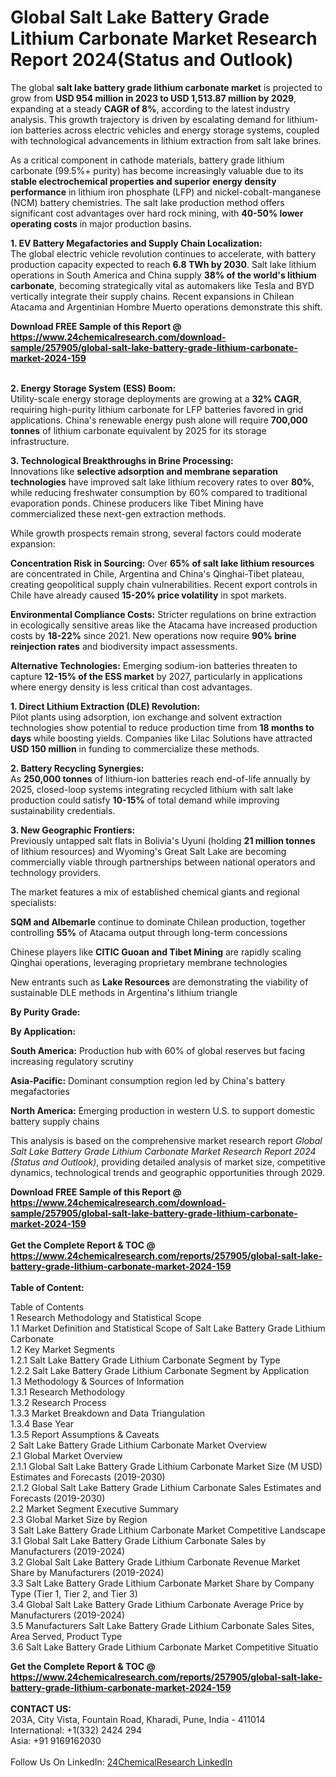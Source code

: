 <h1>Global Salt Lake Battery Grade Lithium Carbonate Market Research Report 2024(Status and Outlook)</h1><p>The global <strong>salt lake battery grade lithium carbonate market</strong> is projected to grow from <strong>USD 954 million in 2023 to USD 1,513.87 million by 2029</strong>, expanding at a steady <strong>CAGR of 8%</strong>, according to the latest industry analysis. This growth trajectory is driven by escalating demand for lithium-ion batteries across electric vehicles and energy storage systems, coupled with technological advancements in lithium extraction from salt lake brines.</p><p>As a critical component in cathode materials, battery grade lithium carbonate (99.5%+ purity) has become increasingly valuable due to its <strong>stable electrochemical properties and superior energy density performance</strong> in lithium iron phosphate (LFP) and nickel-cobalt-manganese (NCM) battery chemistries. The salt lake production method offers significant cost advantages over hard rock mining, with <strong>40-50% lower operating costs</strong> in major production basins.</p><p><strong>1. EV Battery Megafactories and Supply Chain Localization:</strong><br>
The global electric vehicle revolution continues to accelerate, with battery production capacity expected to reach <strong>6.8 TWh by 2030</strong>. Salt lake lithium operations in South America and China supply <strong>38% of the world's lithium carbonate</strong>, becoming strategically vital as automakers like Tesla and BYD vertically integrate their supply chains. Recent expansions in Chilean Atacama and Argentinian Hombre Muerto operations demonstrate this shift.</p><div><b>Download FREE Sample of this Report @ 
            <a href="https://www.24chemicalresearch.com/download-sample/257905/global-salt-lake-battery-grade-lithium-carbonate-market-2024-159">
            https://www.24chemicalresearch.com/download-sample/257905/global-salt-lake-battery-grade-lithium-carbonate-market-2024-159</a></b></div><br><p><strong>2. Energy Storage System (ESS) Boom:</strong><br>
Utility-scale energy storage deployments are growing at a <strong>32% CAGR</strong>, requiring high-purity lithium carbonate for LFP batteries favored in grid applications. China's renewable energy push alone will require <strong>700,000 tonnes</strong> of lithium carbonate equivalent by 2025 for its storage infrastructure.</p><p><strong>3. Technological Breakthroughs in Brine Processing:</strong><br>
Innovations like <strong>selective adsorption and membrane separation technologies</strong> have improved salt lake lithium recovery rates to over <strong>80%</strong>, while reducing freshwater consumption by 60% compared to traditional evaporation ponds. Chinese producers like Tibet Mining have commercialized these next-gen extraction methods.</p><p>While growth prospects remain strong, several factors could moderate expansion:</p><p><strong>Concentration Risk in Sourcing:</strong> Over <strong>65% of salt lake lithium resources</strong> are concentrated in Chile, Argentina and China's Qinghai-Tibet plateau, creating geopolitical supply chain vulnerabilities. Recent export controls in Chile have already caused <strong>15-20% price volatility</strong> in spot markets.</p><p><strong>Environmental Compliance Costs:</strong> Stricter regulations on brine extraction in ecologically sensitive areas like the Atacama have increased production costs by <strong>18-22%</strong> since 2021. New operations now require <strong>90% brine reinjection rates</strong> and biodiversity impact assessments.</p><p><strong>Alternative Technologies:</strong> Emerging sodium-ion batteries threaten to capture <strong>12-15% of the ESS market</strong> by 2027, particularly in applications where energy density is less critical than cost advantages.</p><p><strong>1. Direct Lithium Extraction (DLE) Revolution:</strong><br>
Pilot plants using adsorption, ion exchange and solvent extraction technologies show potential to reduce production time from <strong>18 months to days</strong> while boosting yields. Companies like Lilac Solutions have attracted <strong>USD 150 million</strong> in funding to commercialize these methods.</p><p><strong>2. Battery Recycling Synergies:</strong><br>
As <strong>250,000 tonnes</strong> of lithium-ion batteries reach end-of-life annually by 2025, closed-loop systems integrating recycled lithium with salt lake production could satisfy <strong>10-15%</strong> of total demand while improving sustainability credentials.</p><p><strong>3. New Geographic Frontiers:</strong><br>
Previously untapped salt flats in Bolivia's Uyuni (holding <strong>21 million tonnes</strong> of lithium resources) and Wyoming's Great Salt Lake are becoming commercially viable through partnerships between national operators and technology providers.</p><p>The market features a mix of established chemical giants and regional specialists:</p><p><strong>SQM and Albemarle</strong> continue to dominate Chilean production, together controlling <strong>55%</strong> of Atacama output through long-term concessions</p><p>Chinese players like <strong>CITIC Guoan and Tibet Mining</strong> are rapidly scaling Qinghai operations, leveraging proprietary membrane technologies</p><p>New entrants such as <strong>Lake Resources</strong> are demonstrating the viability of sustainable DLE methods in Argentina's lithium triangle</p><p><strong>By Purity Grade:</strong></p><p><strong>By Application:</strong></p><p><strong>South America:</strong> Production hub with 60% of global reserves but facing increasing regulatory scrutiny</p><p><strong>Asia-Pacific:</strong> Dominant consumption region led by China's battery megafactories</p><p><strong>North America:</strong> Emerging production in western U.S. to support domestic battery supply chains</p><p>This analysis is based on the comprehensive market research report <em>Global Salt Lake Battery Grade Lithium Carbonate Market Research Report 2024 (Status and Outlook)</em>, providing detailed analysis of market size, competitive dynamics, technological trends and geographic opportunities through 2029.</p><div><b>Download FREE Sample of this Report @ 
            <a href="https://www.24chemicalresearch.com/download-sample/257905/global-salt-lake-battery-grade-lithium-carbonate-market-2024-159">
            https://www.24chemicalresearch.com/download-sample/257905/global-salt-lake-battery-grade-lithium-carbonate-market-2024-159</a></b></div><br><div><b>Get the Complete Report & TOC @ 
            <a href="https://www.24chemicalresearch.com/reports/257905/global-salt-lake-battery-grade-lithium-carbonate-market-2024-159">
            https://www.24chemicalresearch.com/reports/257905/global-salt-lake-battery-grade-lithium-carbonate-market-2024-159</a></b></div><br>
            <b>Table of Content:</b><p>Table of Contents<br />
1 Research Methodology and Statistical Scope<br />
1.1 Market Definition and Statistical Scope of Salt Lake Battery Grade Lithium Carbonate<br />
1.2 Key Market Segments<br />
1.2.1 Salt Lake Battery Grade Lithium Carbonate Segment by Type<br />
1.2.2 Salt Lake Battery Grade Lithium Carbonate Segment by Application<br />
1.3 Methodology & Sources of Information<br />
1.3.1 Research Methodology<br />
1.3.2 Research Process<br />
1.3.3 Market Breakdown and Data Triangulation<br />
1.3.4 Base Year<br />
1.3.5 Report Assumptions & Caveats<br />
2 Salt Lake Battery Grade Lithium Carbonate Market Overview<br />
2.1 Global Market Overview<br />
2.1.1 Global Salt Lake Battery Grade Lithium Carbonate Market Size (M USD) Estimates and Forecasts (2019-2030)<br />
2.1.2 Global Salt Lake Battery Grade Lithium Carbonate Sales Estimates and Forecasts (2019-2030)<br />
2.2 Market Segment Executive Summary<br />
2.3 Global Market Size by Region<br />
3 Salt Lake Battery Grade Lithium Carbonate Market Competitive Landscape<br />
3.1 Global Salt Lake Battery Grade Lithium Carbonate Sales by Manufacturers (2019-2024)<br />
3.2 Global Salt Lake Battery Grade Lithium Carbonate Revenue Market Share by Manufacturers (2019-2024)<br />
3.3 Salt Lake Battery Grade Lithium Carbonate Market Share by Company Type (Tier 1, Tier 2, and Tier 3)<br />
3.4 Global Salt Lake Battery Grade Lithium Carbonate Average Price by Manufacturers (2019-2024)<br />
3.5 Manufacturers Salt Lake Battery Grade Lithium Carbonate Sales Sites, Area Served, Product Type<br />
3.6 Salt Lake Battery Grade Lithium Carbonate Market Competitive Situatio</p><div><b>Get the Complete Report & TOC @ 
            <a href="https://www.24chemicalresearch.com/reports/257905/global-salt-lake-battery-grade-lithium-carbonate-market-2024-159">
            https://www.24chemicalresearch.com/reports/257905/global-salt-lake-battery-grade-lithium-carbonate-market-2024-159</a></b></div><br><b>CONTACT US:</b><br>
            203A, City Vista, Fountain Road, Kharadi, Pune, India - 411014<br>
            International: +1(332) 2424 294<br>
            Asia: +91 9169162030 <br><br>
            Follow Us On LinkedIn: <a href="https://www.linkedin.com/company/24chemicalresearch/">24ChemicalResearch LinkedIn</a>
